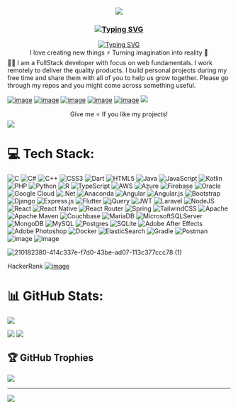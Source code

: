 ### <div align="center"><a href="#"><img src="https://github.com/Benawi/Benawi/assets/21217148/de823737-5f7f-4de8-b62e-3fe88c238eab"/></a></div> 
### <div align="center"><a href="#"><img src="https://readme-typing-svg.demolab.com?font=Fira+Code&weight=600&size=25&pause=1000&multiline=true&width=345&height=40&lines=Hi+%F0%9F%91%8B%F0%9F%8F%BB%2C+I'm+Habtamu(%E1%89%A4%E1%8A%93%E1%8B%8A)+" alt="Typing SVG" /></a>
</div> 
 <div align="center"> <a href="#"><img src="https://readme-typing-svg.demolab.com?font=Fira+Code&pause=1000&multiline=true&width=735&height=60&lines=Remote+%F0%9F%91%A8%E2%80%8D%F0%9F%92%BB+FullStack+developer+who+aims+to+write+quality+code" alt="Typing SVG" /></a></div>
<div align="center"> I love creating new things ⚡   Turning imagination into reality 🚀</div>
👨‍💻 I am a FullStack developer with focus on web fundamentals. I work remotely to deliver the quality products. I build personal projects during my free time and share them with all of you to help us grow together. Please go through my repos and you might come across something useful.


<!--
**Benawi/Benawi** is a ✨ _special_ ✨ repository because its `README.md` (this file) appears on your GitHub profile.

Here are some ideas to get you started:

- 🔭 I’m currently working on ...
- 🌱 I’m currently learning ...
- 👯 I’m looking to collaborate on ...
- 🤔 I’m looking for help with ...
- 💬 Ask me about ...
- 📫 How to reach me: ...
- 😄 Pronouns: ...
- ⚡ Fun fact: ...
--> 
[![image](https://user-images.githubusercontent.com/21217148/210181196-e06aabd4-57e9-430d-9c75-f550f478321c.png)](https://www.linkedin.com/in/habtamu-alemayehu-b90367101/) 
[![image](https://user-images.githubusercontent.com/21217148/210183603-9e7ef12d-4452-4120-90a0-e9b31258e891.png)](https://github.com/B/enawi)
[![image](https://user-images.githubusercontent.com/21217148/210182990-23401631-264d-4802-acc2-0e085293d98c.png)](https://github.com/Benawi)
[![image](https://user-images.githubusercontent.com/21217148/210182994-3851b187-b63f-4bf1-aeef-4bb10120c1b4.png)](https://github.com/Benawi)
[![image](https://user-images.githubusercontent.com/21217148/210182997-8d554efb-58b2-460b-a858-06a40905e1cd.png)](https://github.com/Benawi)
[![](https://visitcount.itsvg.in/api?id=Benawi&label=Profile%20Views&color=3&icon=5&pretty=false)](https://visitcount.itsvg.in)

<div align="center">Give me ⭐️ If you like my projects!</div>
<a href="#">
  <img src="https://visitcount.itsvg.in/api?id=Benawi&label=Profile%20Views&color=3&icon=5&pretty=false" />
</a>

# 💻 Tech Stack:
![C](https://img.shields.io/badge/c-%2300599C.svg?style=for-the-badge&logo=c&logoColor=white) ![C#](https://img.shields.io/badge/c%23-%23239120.svg?style=for-the-badge&logo=c-sharp&logoColor=white) ![C++](https://img.shields.io/badge/c++-%2300599C.svg?style=for-the-badge&logo=c%2B%2B&logoColor=white) ![CSS3](https://img.shields.io/badge/css3-%231572B6.svg?style=for-the-badge&logo=css3&logoColor=white) ![Dart](https://img.shields.io/badge/dart-%230175C2.svg?style=for-the-badge&logo=dart&logoColor=white) ![HTML5](https://img.shields.io/badge/html5-%23E34F26.svg?style=for-the-badge&logo=html5&logoColor=white) ![Java](https://img.shields.io/badge/java-%23ED8B00.svg?style=for-the-badge&logo=java&logoColor=white) ![JavaScript](https://img.shields.io/badge/javascript-%23323330.svg?style=for-the-badge&logo=javascript&logoColor=%23F7DF1E) ![Kotlin](https://img.shields.io/badge/kotlin-%230095D5.svg?style=for-the-badge&logo=kotlin&logoColor=white) ![PHP](https://img.shields.io/badge/php-%23777BB4.svg?style=for-the-badge&logo=php&logoColor=white) ![Python](https://img.shields.io/badge/python-3670A0?style=for-the-badge&logo=python&logoColor=ffdd54) ![R](https://img.shields.io/badge/r-%23276DC3.svg?style=for-the-badge&logo=r&logoColor=white) ![TypeScript](https://img.shields.io/badge/typescript-%23007ACC.svg?style=for-the-badge&logo=typescript&logoColor=white) ![AWS](https://img.shields.io/badge/AWS-%23FF9900.svg?style=for-the-badge&logo=amazon-aws&logoColor=white) ![Azure](https://img.shields.io/badge/azure-%230072C6.svg?style=for-the-badge&logo=azure-devops&logoColor=white) ![Firebase](https://img.shields.io/badge/firebase-%23039BE5.svg?style=for-the-badge&logo=firebase) ![Oracle](https://img.shields.io/badge/Oracle-F80000?style=for-the-badge&logo=oracle&logoColor=white) ![Google Cloud](https://img.shields.io/badge/Google%20Cloud-%234285F4.svg?style=for-the-badge&logo=google-cloud&logoColor=white) ![.Net](https://img.shields.io/badge/.NET-5C2D91?style=for-the-badge&logo=.net&logoColor=white) ![Anaconda](https://img.shields.io/badge/Anaconda-%2344A833.svg?style=for-the-badge&logo=anaconda&logoColor=white) ![Angular](https://img.shields.io/badge/angular-%23DD0031.svg?style=for-the-badge&logo=angular&logoColor=white) ![Angular.js](https://img.shields.io/badge/angular.js-%23E23237.svg?style=for-the-badge&logo=angularjs&logoColor=white) ![Bootstrap](https://img.shields.io/badge/bootstrap-%23563D7C.svg?style=for-the-badge&logo=bootstrap&logoColor=white) ![Django](https://img.shields.io/badge/django-%23092E20.svg?style=for-the-badge&logo=django&logoColor=white) ![Express.js](https://img.shields.io/badge/express.js-%23404d59.svg?style=for-the-badge&logo=express&logoColor=%2361DAFB) ![Flutter](https://img.shields.io/badge/Flutter-%2302569B.svg?style=for-the-badge&logo=Flutter&logoColor=white) ![jQuery](https://img.shields.io/badge/jquery-%230769AD.svg?style=for-the-badge&logo=jquery&logoColor=white) ![JWT](https://img.shields.io/badge/JWT-black?style=for-the-badge&logo=JSON%20web%20tokens) ![Laravel](https://img.shields.io/badge/laravel-%23FF2D20.svg?style=for-the-badge&logo=laravel&logoColor=white) ![NodeJS](https://img.shields.io/badge/node.js-6DA55F?style=for-the-badge&logo=node.js&logoColor=white) ![React](https://img.shields.io/badge/react-%2320232a.svg?style=for-the-badge&logo=react&logoColor=%2361DAFB) ![React Native](https://img.shields.io/badge/react_native-%2320232a.svg?style=for-the-badge&logo=react&logoColor=%2361DAFB) ![React Router](https://img.shields.io/badge/React_Router-CA4245?style=for-the-badge&logo=react-router&logoColor=white) ![Spring](https://img.shields.io/badge/spring-%236DB33F.svg?style=for-the-badge&logo=spring&logoColor=white) ![TailwindCSS](https://img.shields.io/badge/tailwindcss-%2338B2AC.svg?style=for-the-badge&logo=tailwind-css&logoColor=white) ![Apache](https://img.shields.io/badge/apache-%23D42029.svg?style=for-the-badge&logo=apache&logoColor=white) ![Apache Maven](https://img.shields.io/badge/Apache%20Maven-C71A36?style=for-the-badge&logo=Apache%20Maven&logoColor=white) ![Couchbase](https://img.shields.io/badge/Couchbase-EA2328?style=for-the-badge&logo=couchbase&logoColor=white) ![MariaDB](https://img.shields.io/badge/MariaDB-003545?style=for-the-badge&logo=mariadb&logoColor=white) ![MicrosoftSQLServer](https://img.shields.io/badge/Microsoft%20SQL%20Sever-CC2927?style=for-the-badge&logo=microsoft%20sql%20server&logoColor=white) ![MongoDB](https://img.shields.io/badge/MongoDB-%234ea94b.svg?style=for-the-badge&logo=mongodb&logoColor=white) ![MySQL](https://img.shields.io/badge/mysql-%2300f.svg?style=for-the-badge&logo=mysql&logoColor=white) ![Postgres](https://img.shields.io/badge/postgres-%23316192.svg?style=for-the-badge&logo=postgresql&logoColor=white) ![SQLite](https://img.shields.io/badge/sqlite-%2307405e.svg?style=for-the-badge&logo=sqlite&logoColor=white) ![Adobe After Effects](https://img.shields.io/badge/Adobe%20After%20Effects-9999FF.svg?style=for-the-badge&logo=Adobe%20After%20Effects&logoColor=white) ![Adobe Photoshop](https://img.shields.io/badge/adobephotoshop-%2331A8FF.svg?style=for-the-badge&logo=adobephotoshop&logoColor=white) ![Docker](https://img.shields.io/badge/docker-%230db7ed.svg?style=for-the-badge&logo=docker&logoColor=white) ![ElasticSearch](https://img.shields.io/badge/-ElasticSearch-005571?style=for-the-badge&logo=elasticsearch) ![Gradle](https://img.shields.io/badge/Gradle-02303A.svg?style=for-the-badge&logo=Gradle&logoColor=white) ![Postman](https://img.shields.io/badge/Postman-FF6C37?style=for-the-badge&logo=postman&logoColor=white)
![image](https://user-images.githubusercontent.com/21217148/210184083-e682aa5a-6ad1-484e-bc65-0d26902716c5.png)
![image](https://user-images.githubusercontent.com/21217148/210184090-22369fec-bf07-460e-9f1e-fe9aeafc1bed.png)



![210182380-414c337e-f7d0-43be-ad07-113c377ccc78 (1)](https://user-images.githubusercontent.com/21217148/210182928-97ec5a3f-36ff-45c2-8161-5010634673c4.png)

HackerRank [![image](https://user-images.githubusercontent.com/21217148/210185232-debc2cf3-6cee-41ba-9300-e10f4bb83419.png)](https://www.hackerrank.com/habtamualemayeh1)




# 📊 GitHub Stats:
![](https://github-readme-stats.vercel.app/api?username=benawi&theme=react&hide_border=false&include_all_commits=false&count_private=false)
<!-- ![](https://nirzak-streak-stats.vercel.app/?user=benawi&theme=dark&hide_border=false)  -->
![](https://github-readme-streak-stats.herokuapp.com/?user=benawi&theme=react&hide_border=false)
![](https://github-readme-stats.vercel.app/api/top-langs/?username=benawi&theme=react&hide_border=false&include_all_commits=false&count_private=false&layout=compact)

## 🏆 GitHub Trophies
![](https://github-profile-trophy.vercel.app/?username=benawi&theme=radical&no-frame=false&no-bg=true&margin-w=4)

---
<a href="#">
  <img src="https://visitcount.itsvg.in/api?id=Benawi&label=Profile%20Views&color=3&icon=5&pretty=false" />
</a>

<!-- Proudly created with GPRM ( https://gprm.itsvg.in ) -->

